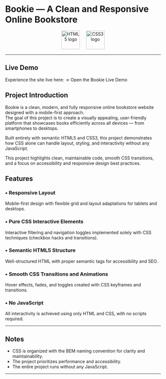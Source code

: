 # Bookie — A Clean and Responsive Online Bookstore

<p align="center">
  <img src="https://cdn.jsdelivr.net/gh/devicons/devicon/icons/html5/html5-original-wordmark.svg" alt="HTML5 logo" height="60" />
  &nbsp;&nbsp;&nbsp;
  <img src="https://cdn.jsdelivr.net/gh/devicons/devicon/icons/css3/css3-original.svg" alt="CSS3 logo" height="60" />
</p>

---
## Live Demo

Experience the site live here:
→ Open the Bookie Live Demo

## Project Introduction

Bookie is a clean, modern, and fully responsive online bookstore website designed with a mobile-first approach.  
The goal of this project is to create a visually appealing, user-friendly platform that showcases books efficiently across all devices — from smartphones to desktops.

Built entirely with semantic HTML5 and CSS3, this project demonstrates how CSS alone can handle layout, styling, and interactivity without any JavaScript.

This project highlights clean, maintainable code, smooth CSS transitions, and a focus on accessibility and responsive design best practices.

## Features

### • Responsive Layout  
Mobile-first design with flexible grid and layout adaptations for tablets and desktops.

### • Pure CSS Interactive Elements  
Interactive filtering and navigation toggles implemented solely with CSS techniques (checkbox hacks and transitions).

### • Semantic HTML5 Structure  
Well-structured HTML with proper semantic tags for accessibility and SEO.

### • Smooth CSS Transitions and Animations  
Hover effects, fades, and toggles created with CSS keyframes and transitions.

### • No JavaScript  
All interactivity is achieved using only HTML and CSS, with no scripts required.

---

## Notes

- CSS is organized with the BEM naming convention for clarity and maintainability.  
- The project prioritizes performance and accessibility.  
- The entire project runs without any JavaScript.

---

